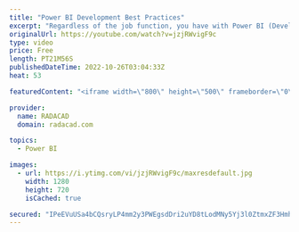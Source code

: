 ```yaml
---
title: "Power BI Development Best Practices"
excerpt: "Regardless of the job function, you have with Power BI (Developer, consultant, architect), following certain practices ensures a good quality solution. In this article and video, I explain some of those best practices, why they are helpful, and links to how to use them. These tips are related to the"
originalUrl: https://youtube.com/watch?v=jzjRWvigF9c
type: video
price: Free
length: PT21M56S
publishedDateTime: 2022-10-26T03:04:33Z
heat: 53

featuredContent: "<iframe width=\"800\" height=\"500\" frameborder=\"0\" src=\"https://www.youtube.com/embed/jzjRWvigF9c\" allow=\"accelerometer; autoplay; encrypted-media; gyroscope; picture-in-picture\" allowfullscreen></iframe>"

provider:
  name: RADACAD
  domain: radacad.com

topics:
  - Power BI

images:
  - url: https://i.ytimg.com/vi/jzjRWvigF9c/maxresdefault.jpg
    width: 1280
    height: 720
    isCached: true

secured: "IPeEVuUSa4bCQsryLP4mm2y3PWEgsdDri2uYD8tLodMNy5Yj3l0ZtmxZF3Hmh36rQM2Q3npW8oxESYQmbvIZxeTd73aIs1Nca1UEKjyJmgP28qvP5Px2qMV0O0/vQvkBQY/xUGh/rW6fvVwfwICW7HDUm4BspLRA+xezXDF9Rq4QS5plA+eYSh7PnH01tIdgwJ+XpgEfwOwoROzbxhX3+wHDHYO1gCazQ9r+ItPg6zqHCw7klNYG7TgrJUHjvTjD3/BwfKA59JJZVoTO97V+m7eRH5hu2CTgyCIWRSZ5oMOAsqjOystaW4yCSERxL7IcEBPh0p2MQpHITCQ7XtJqjDHvQXXmrIavNs+vBXmqh/R3hQoSZEdkfxmWdsWyWAMexGGrQAUTArly3xxlKpbTUnbrDkLFb+bf9/xzYITb9OU=;u5LWZAycP/HfxTjJCL6c/Q=="
---
```



